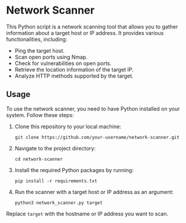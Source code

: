 # Network Scanner

This Python script is a network scanning tool that allows you to gather information about a target host or IP address. It provides various functionalities, including:

- Ping the target host.
- Scan open ports using Nmap.
- Check for vulnerabilities on open ports.
- Retrieve the location information of the target IP.
- Analyze HTTP methods supported by the target.

## Usage

To use the network scanner, you need to have Python installed on your system. Follow these steps:

1. Clone this repository to your local machine:

   ```shell
   git clone https://github.com/your-username/network-scanner.git

2. Navigate to the project directory:

   ```shell
   cd network-scanner

3. Install the required Python packages by running:

   ```shell
   pip install -r requirements.txt

4. Run the scanner with a target host or IP address as an argument:

   ```shell
   python3 network_scanner.py target

Replace `target` with the hostname or IP address you want to scan.
